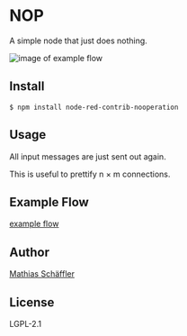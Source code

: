 # NOP

A simple node that just does nothing.

![image of example flow](https://github.com/m-schaeffler/node-red-my-nodes/raw/main/node-red-contrib-nop/examples/NOP-example.png)

## Install

```
$ npm install node-red-contrib-nooperation
```

## Usage

All input messages are just sent out again.

This is useful to prettify n &times; m connections.

## Example Flow

[example flow](https://github.com/m-schaeffler/node-red-my-nodes/raw/main/node-red-contrib-nop/examples/NOP-example.json)

## Author

[Mathias Schäffler](https://github.com/m-schaeffler)

## License

LGPL-2.1
